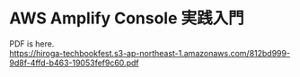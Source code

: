 # AWS Amplify Console 実践入門

PDF is here.  
https://hiroga-techbookfest.s3-ap-northeast-1.amazonaws.com/812bd999-9d8f-4ffd-b463-19053fef9c60.pdf

